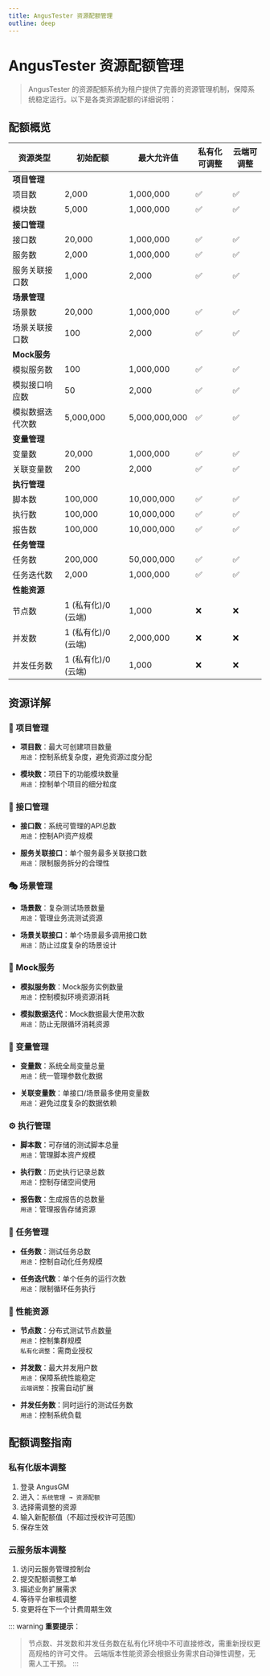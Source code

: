 ```yaml
---
title: AngusTester 资源配额管理
outline: deep
---
```


# AngusTester 资源配额管理

> AngusTester 的资源配额系统为租户提供了完善的资源管理机制，保障系统稳定运行。以下是各类资源配额的详细说明：

## 配额概览

| 资源类型             | 初始配额        | 最大允许值     | 私有化可调整 | 云端可调整 |
|----------------------|----------------|---------------|------------|----------|
| **项目管理**         |                |               |            |          |
| 项目数               | 2,000          | 1,000,000     | ✅          | ✅        |
| 模块数               | 5,000          | 1,000,000     | ✅          | ✅        |
| **接口管理**         |                |               |            |          |
| 接口数               | 20,000         | 1,000,000     | ✅          | ✅        |
| 服务数               | 2,000          | 1,000,000     | ✅          | ✅        |
| 服务关联接口数       | 1,000          | 2,000         | ✅          | ✅        |
| **场景管理**         |                |               |            |          |
| 场景数               | 20,000         | 1,000,000     | ✅          | ✅        |
| 场景关联接口数       | 100            | 2,000         | ✅          | ✅        |
| **Mock服务**         |                |               |            |          |
| 模拟服务数           | 100            | 1,000,000     | ✅          | ✅        |
| 模拟接口响应数       | 50             | 2,000         | ✅          | ✅        |
| 模拟数据迭代次数     | 5,000,000      | 5,000,000,000 | ✅          | ✅        |
| **变量管理**         |                |               |            |          |
| 变量数               | 20,000         | 1,000,000     | ✅          | ✅        |
| 关联变量数           | 200            | 2,000         | ✅          | ✅        |
| **执行管理**         |                |               |            |          |
| 脚本数               | 100,000        | 10,000,000    | ✅          | ✅        |
| 执行数               | 100,000        | 10,000,000    | ✅          | ✅        |
| 报告数               | 100,000        | 10,000,000    | ✅          | ✅        |
| **任务管理**         |                |               |            |          |
| 任务数               | 200,000        | 50,000,000    | ✅          | ✅        |
| 任务迭代数           | 2,000          | 1,000,000     | ✅          | ✅        |
| **性能资源**         |                |               |            |          |
| 节点数               | 1 (私有化)/0 (云端)| 1,000      | ❌          | ❌        |
| 并发数               | 1 (私有化)/0 (云端)| 2,000,000  | ❌          | ❌        |
| 并发任务数           | 1 (私有化)/0 (云端)| 1,000      | ❌          | ❌        |

## 资源详解

### 📂 项目管理
- **项目数**：最大可创建项目数量  
  `用途`：控制系统复杂度，避免资源过度分配

- **模块数**：项目下的功能模块数量  
  `用途`：控制单个项目的细分粒度

### 📡 接口管理
- **接口数**：系统可管理的API总数  
  `用途`：控制API资产规模

- **服务关联接口**：单个服务最多关联接口数  
  `用途`：限制服务拆分的合理性

### 🎭 场景管理
- **场景数**：复杂测试场景数量  
  `用途`：管理业务流测试资源

- **场景关联接口**：单个场景最多调用接口数  
  `用途`：防止过度复杂的场景设计

### 🎨 Mock服务
- **模拟服务数**：Mock服务实例数量  
  `用途`：控制模拟环境资源消耗

- **模拟数据迭代**：Mock数据最大使用次数  
  `用途`：防止无限循环消耗资源

### 🧩 变量管理
- **变量数**：系统全局变量总量  
  `用途`：统一管理参数化数据

- **关联变量数**：单接口/场景最多使用变量数  
  `用途`：避免过度复杂的数据依赖

### ⚙️ 执行管理
- **脚本数**：可存储的测试脚本总量  
  `用途`：管理脚本资产规模

- **执行数**：历史执行记录总数  
  `用途`：控制存储空间使用

- **报告数**：生成报告的总数量  
  `用途`：管理报告存储资源

### 📅 任务管理
- **任务数**：测试任务总数  
  `用途`：控制自动化任务规模

- **任务迭代数**：单个任务的运行次数  
  `用途`：限制循环任务执行

### 🚀 性能资源
- **节点数**：分布式测试节点数量  
  `用途`：控制集群规模  
  `私有化调整`：需商业授权

- **并发数**：最大并发用户数  
  `用途`：保障系统性能稳定  
  `云端调整`：按需自动扩展

- **并发任务数**：同时运行的测试任务数  
  `用途`：控制系统负载

## 配额调整指南

### 私有化版本调整
1. 登录 AngusGM
2. 进入：`系统管理 → 资源配额`
3. 选择需调整的资源
4. 输入新配额值（不超过授权许可范围）
5. 保存生效

### 云服务版本调整
1. 访问云服务管理控制台
2. 提交配额调整工单
3. 描述业务扩展需求
4. 等待平台审核调整
5. 变更将在下一个计费周期生效

::: warning **重要提示**：
> 节点数、并发数和并发任务数在私有化环境中不可直接修改，需重新授权更高规格的许可文件。
> 云端版本性能资源会根据业务需求自动弹性调整，无需人工干预。
:::
